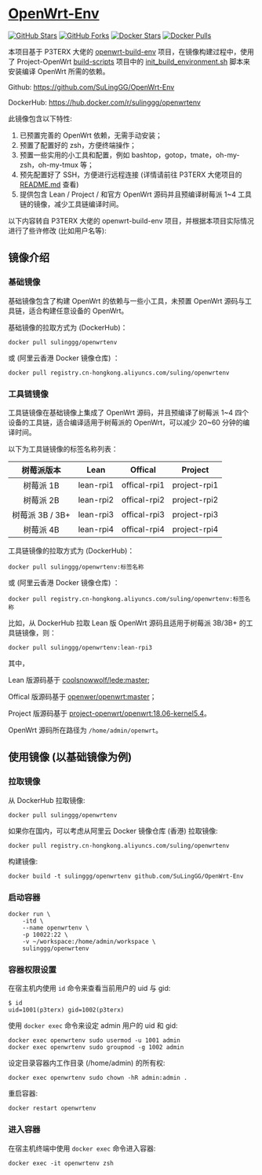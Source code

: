 # [OpenWrt-Env](https://github.com/SuLingGG/OpenWrt-Env)

[![GitHub Stars](https://img.shields.io/github/stars/SuLingGG/OpenWrt-Env.svg?style=flat-square&label=Stars&logo=github)](https://github.com/SuLingGG/OpenWrt-Env/stargazers)
[![GitHub Forks](https://img.shields.io/github/forks/SuLingGG/OpenWrt-Env.svg?style=flat-square&label=Forks&logo=github)](https://github.com/SuLingGG/OpenWrt-Env/fork)
[![Docker Stars](https://img.shields.io/docker/stars/sulinggg/openwrtenv.svg?style=flat-square&label=Docker%20Stars&logo=docker)](https://hub.docker.com/r/sulinggg/openwrtenv)
[![Docker Pulls](https://img.shields.io/docker/pulls/sulinggg/openwrtenv.svg?style=flat-square&label=Docker%20Pulls&logo=docker&color=orange)](https://hub.docker.com/r/sulinggg/openwrtenv)

本项目基于 P3TERX 大佬的 [openwrt-build-env](https://github.com/P3TERX/openwrt-build-env) 项目，在镜像构建过程中，使用了 Project-OpenWrt [build-scripts](https://github.com/project-openwrt/build-scripts) 项目中的 [init_build_environment.sh](https://github.com/project-openwrt/build-scripts/blob/master/init_build_environment.sh) 脚本来安装编译 OpenWrt 所需的依赖。

Github: <https://github.com/SuLingGG/OpenWrt-Env>

DockerHub: <https://hub.docker.com/r/sulinggg/openwrtenv>

此镜像包含以下特性:

1. 已预置完善的 OpenWrt 依赖，无需手动安装；
2. 预置了配置好的 zsh，方便终端操作；
3. 预置一些实用的小工具和配置，例如 bashtop，gotop，tmate，oh-my-zsh，oh-my-tmux 等；
4. 预先配置好了 SSH，方便进行远程连接 (详情请前往 P3TERX 大佬项目的 [README.md](https://github.com/P3TERX/openwrt-build-env#ssh-security-settings) 查看)
5. 提供包含 Lean / Project / 和官方 OpenWrt 源码并且预编译树莓派 1~4 工具链的镜像，减少工具链编译时间。

以下内容转自 P3TERX 大佬的 openwrt-build-env 项目，并根据本项目实际情况进行了些许修改 (比如用户名等):

## 镜像介绍

### 基础镜像

基础镜像包含了构建 OpenWrt 的依赖与一些小工具，未预置 OpenWrt 源码与工具链，适合构建任意设备的 OpenWrt。

基础镜像的拉取方式为 (DockerHub)：

```
docker pull sulinggg/openwrtenv
```

或 (阿里云香港 Docker 镜像仓库) ：

```
docker pull registry.cn-hongkong.aliyuncs.com/suling/openwrtenv
```

### 工具链镜像

工具链镜像在基础镜像上集成了 OpenWrt 源码，并且预编译了树莓派 1\~4 四个设备的工具链，适合编译适用于树莓派的 OpenWrt，可以减少 20\~60 分钟的编译时间。

以下为工具链镜像的标签名称列表：

|   树莓派版本    |   Lean    |   Offical    |   Project    |
| :-------------: | :-------: | :----------: | :----------: |
|    树莓派 1B    | lean-rpi1 | offical-rpi1 | project-rpi1 |
|    树莓派 2B    | lean-rpi2 | offical-rpi2 | project-rpi2 |
| 树莓派 3B / 3B+ | lean-rpi3 | offical-rpi3 | project-rpi3 |
|    树莓派 4B    | lean-rpi4 | offical-rpi4 | project-rpi4 |

工具链镜像的拉取方式为 (DockerHub)：

```
docker pull sulinggg/openwrtenv:标签名称
```

或 (阿里云香港 Docker 镜像仓库) ：

```
docker pull registry.cn-hongkong.aliyuncs.com/suling/openwrtenv:标签名称
```

比如，从 DockerHub 拉取 Lean 版 OpenWrt 源码且适用于树莓派 3B/3B+ 的工具链镜像，则：

```
docker pull sulinggg/openwrtenv:lean-rpi3
```

其中，

Lean 版源码基于 [coolsnowwolf/lede:master](https://github.com/coolsnowwolf/lede/tree/master);

Offical 版源码基于 [openwer/openwrt:master](https://github.com/openwrt/openwrt/tree/master)；

Project 版源码基于 [project-openwrt/openwrt:18.06-kernel5.4](https://github.com/project-openwrt/openwrt/tree/18.06-kernel5.4)。

OpenWrt 源码所在路径为 `/home/admin/openwrt`。

## 使用镜像 (以基础镜像为例)

### 拉取镜像

从 DockerHub 拉取镜像:

```
docker pull sulinggg/openwrtenv
```

如果你在国内，可以考虑从阿里云 Docker 镜像仓库 (香港) 拉取镜像:

```
docker pull registry.cn-hongkong.aliyuncs.com/suling/openwrtenv
```

构建镜像:

```
docker build -t sulinggg/openwrtenv github.com/SuLingGG/OpenWrt-Env
```

### 启动容器

```
docker run \
    -itd \
    --name openwrtenv \
    -p 10022:22 \
    -v ~/workspace:/home/admin/workspace \
    sulinggg/openwrtenv
```

### 容器权限设置

在宿主机内使用 `id` 命令来查看当前用户的 uid 与 gid:

```
$ id
uid=1001(p3terx) gid=1002(p3terx)
```

使用 `docker exec` 命令来设定 admin 用户的 uid 和 gid:

```
docker exec openwrtenv sudo usermod -u 1001 admin
docker exec openwrtenv sudo groupmod -g 1002 admin
```

设定目录容器内工作目录 (/home/admin) 的所有权:

```
docker exec openwrtenv sudo chown -hR admin:admin .
```

重启容器:

```
docker restart openwrtenv
```

### 进入容器

在宿主机终端中使用 `docker exec` 命令进入容器:

```
docker exec -it openwrtenv zsh
```
